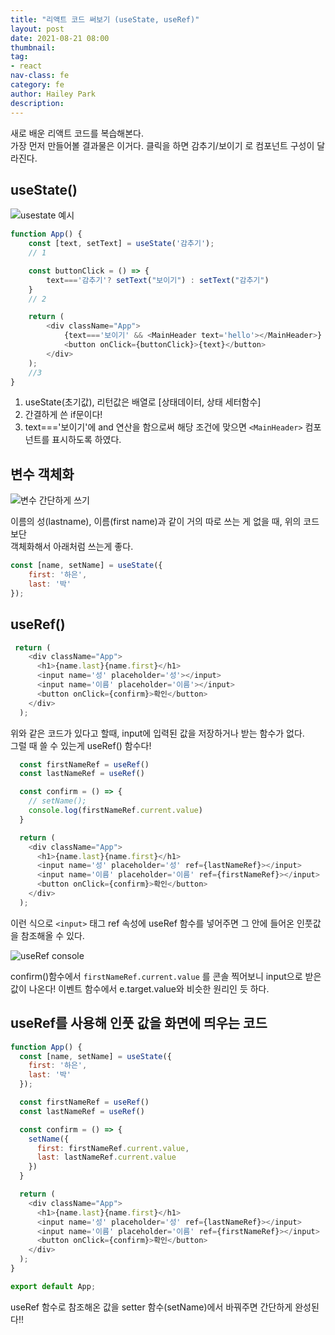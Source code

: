 ```yaml
---
title: "리액트 코드 써보기 (useState, useRef)"
layout: post
date: 2021-08-21 08:00
thumbnail: 
tag:
- react
nav-class: fe
category: fe
author: Hailey Park
description: 
---
```


새로 배운 리액트 코드를 복습해본다.  
가장 먼저 만들어볼 결과물은 이거다. 클릭을 하면 감추기/보이기 로 컴포넌트 구성이 달라진다.

## useState()

![usestate 예시]({{site.baseurl}}/assets/fe/usestate.gif)

```javascript
function App() {
    const [text, setText] = useState('감추기');
    // 1

    const buttonClick = () => {
        text==='감추기'? setText("보이기") : setText("감추기")
    }
    // 2

    return (
        <div className="App">
            {text==='보이기' && <MainHeader text='hello'></MainHeader>}  
            <button onClick={buttonClick}>{text}</button>    
        </div>
    );
    //3
}
```

1. useState(초기값), 리턴값은 배열로 [상태데이터, 상태 세터함수]
2. 간결하게 쓴 if문이다!
3. text==='보이기'에 and 연산을 함으로써 해당 조건에 맞으면 ```<MainHeader>``` 컴포넌트를 표시하도록 하였다.

## 변수 객체화

![변수 간단하게 쓰기]({{site.baseurl}}/assets/fe/rct1.png)

이름의 성(lastname), 이름(first name)과 같이 거의 따로 쓰는 게 없을 때, 위의 코드보단  
객체화해서 아래처럼 쓰는게 좋다.

```javascript
const [name, setName] = useState({
    first: '하은',
    last: '박'
});
```

## useRef()

```javascript
 return (
    <div className="App">
      <h1>{name.last}{name.first}</h1>
      <input name='성' placeholder='성'></input>
      <input name='이름' placeholder='이름'></input>
      <button onClick={confirm}>확인</button>
    </div>
  );
```

위와 같은 코드가 있다고 할때, input에 입력된 값을 저장하거나 받는 함수가 없다.  
그럴 때 쓸 수 있는게 useRef() 함수다!

```javascript
  const firstNameRef = useRef()
  const lastNameRef = useRef()

  const confirm = () => {
    // setName();
    console.log(firstNameRef.current.value)
  }

  return (
    <div className="App">
      <h1>{name.last}{name.first}</h1>
      <input name='성' placeholder='성' ref={lastNameRef}></input>
      <input name='이름' placeholder='이름' ref={firstNameRef}></input>
      <button onClick={confirm}>확인</button>
    </div>
  );
```

이런 식으로 ```<input>``` 태그 ref 속성에 useRef 함수를 넣어주면 그 안에 들어온 인풋값을 참조해올 수 있다.  

![useRef console]({{site.baseurl}}/assets/fe/rct2.png)

confirm()함수에서 ```firstNameRef.current.value``` 를 콘솔 찍어보니 input으로 받은 값이 나온다!
이벤트 함수에서 e.target.value와 비슷한 원리인 듯 하다.

## useRef를 사용해 인풋 값을 화면에 띄우는 코드

```javascript
function App() {
  const [name, setName] = useState({
    first: '하은',
    last: '박'
  });

  const firstNameRef = useRef()
  const lastNameRef = useRef()

  const confirm = () => {
    setName({
      first: firstNameRef.current.value,
      last: lastNameRef.current.value
    })
  }

  return (
    <div className="App">
      <h1>{name.last}{name.first}</h1>
      <input name='성' placeholder='성' ref={lastNameRef}></input>
      <input name='이름' placeholder='이름' ref={firstNameRef}></input>
      <button onClick={confirm}>확인</button>
    </div>
  );
}

export default App;
```

useRef 함수로 참조해온 값을 setter 함수(setName)에서 바꿔주면 간단하게 완성된다!!